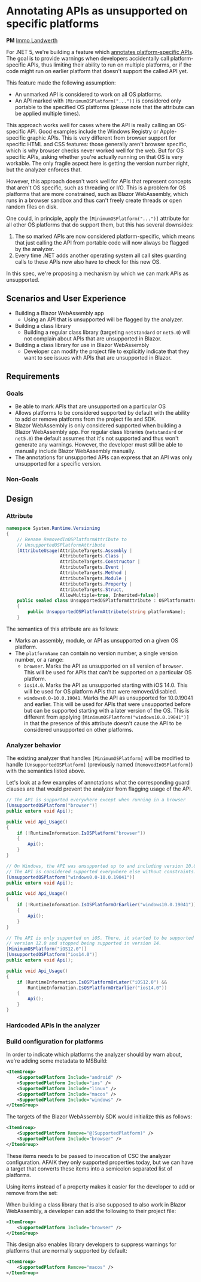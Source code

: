 # Annotating APIs as unsupported on specific platforms

**PM** [Immo Landwerth](https://github.com/terrajobst)

For .NET 5, we're building a feature which [annotates platform-specific
APIs][platform-checks]. The goal is to provide warnings when developers
accidentally call platform-specific APIs, thus limiting their ability to run on
multiple platforms, or if the code might run on earlier platform that doesn't
support the called API yet.

This feature made the following assumption:

* An unmarked API is considered to work on all OS platforms.
* An API marked with `[MinimumOSPlatform("...")]` is considered only portable to
  the specified OS platforms (please note that the attribute can be applied
  multiple times).

This approach works well for cases where the API is really calling an
OS-specific API. Good examples include the Windows Registry or Apple-specific
graphic APIs. This is very different from browser support for specific HTML and
CSS features: those generally aren't browser specific, which is why browser
checks never worked well for the web. But for OS specific APIs, asking whether
you're actually running on that OS is very workable. The only fragile aspect
here is getting the version number right, but the analyzer enforces that.

However, this approach doesn't work well for APIs that represent concepts that
aren't OS specific, such as threading or I/O. This is a problem for OS platforms
that are more constrained, such as Blazor WebAssembly, which runs in a browser
sandbox and thus can't freely create threads or open random files on disk.

One could, in principle, apply the `[MinimumOSPlatform("...")]` attribute for
all other OS platforms that do support them, but this has several downsides:

1. The so marked APIs are now considered platform-specific, which means that
   just calling the API from portable code will now always be flagged by the
   analyzer.
2. Every time .NET adds another operating system all call sites guarding calls
   to these APIs now also have to check for this new OS.

In this spec, we're proposing a mechanism by which we can mark APIs as
unsupported.

## Scenarios and User Experience

* Building a Blazor WebAssembly app
    - Using an API that is unsupported will be flagged by the analyzer.
* Building a class library
    - Building a regular class library (targeting `netstandard` or `net5.0`)
      will not complain about APIs that are unsupported in Blazor.
* Building a class library for use in Blazor WebAssembly
    - Developer can modify the project file to explicitly indicate that they
      want to see issues with APIs that are unsupported in Blazor.

## Requirements

### Goals

* Be able to mark APIs that are unsupported on a particular OS
* Allows platforms to be considered supported by default with the ability to add
  or remove platforms from the project file and SDK.
* Blazor WebAssembly is only considered supported when building a Blazor
  WebAssembly app. For regular class libraries (`netstandard` or `net5.0`) the
  default assumes that it's not supported and thus won't generate any warnings.
  However, the developer must still be able to manually include Blazor
  WebAssembly manually.
* The annotations for unsupported APIs can express that an API was only
  unsupported for a specific version.

### Non-Goals

## Design

### Attribute

```C#
namespace System.Runtime.Versioning
{
    // Rename RemovedInOSPlatformAttribute to
    // UnsupportedOSPlatformAttribute
    [AttributeUsage(AttributeTargets.Assembly |
                    AttributeTargets.Class |
                    AttributeTargets.Constructor |
                    AttributeTargets.Event |
                    AttributeTargets.Method |
                    AttributeTargets.Module |
                    AttributeTargets.Property |
                    AttributeTargets.Struct,
                    AllowMultiple=true, Inherited=false)]
    public sealed class UnsupportedOSPlatformAttribute : OSPlatformAttribute
    {
        public UnsupportedOSPlatformAttribute(string platformName);
    }
```

The semantics of this attribute are as follows:

* Marks an assembly, module, or API as unsupported on a given OS platform.
* The `platformName` can contain no version number, a single version number, or
  a range:
    - `browser`. Marks the API as unsupported on all version of `browser`. This
      will be used for APIs that can't be supported on a particular OS platform.
    - `ios14.0`. Marks the API as unsupported starting with iOS 14.0. This will
      be used for OS platform APIs that were removed/disabled.
    - `windows0.0-10.0.19041`. Marks the API as unsupported for 10.0.19041 and
      earlier. This will be used for APIs that were unsupported before but can
      be supported starting with a later version of the OS. This is different
      from applying `[MinimumOSPlatform("windows10.0.19041")]` in that the
      presence of this attribute doesn't cause the API to be considered
      unsupported on other platforms.

### Analyzer behavior

The existing analyzer that handles `[MinimumOSPlatform]` will be modified to
handle `[UnsupportedOSPlatform]` (previously named `[RemovedInOSPlatform]`)
with the semantics listed above.

Let's look at a few examples of annotations what the corresponding guard clauses
are that would prevent the analyzer from flagging usage of the API.

```C#
// The API is supported everywhere except when running in a browser
[UnsupportedOSPlatform("browser")]
public extern void Api();

public void Api_Usage()
{
    if (!RuntimeInformation.IsOSPlatform("browser"))
    {
        Api();
    }
}
```

```C#
// On Windows, the API was unsupported up to and including version 10.0.19041.
// The API is considered supported everywhere else without constraints.
[UnsupportedOSPlatform("windows0.0-10.0.19041")]
public extern void Api();

public void Api_Usage()
{
    if (!RuntimeInformation.IsOSPlatformOrEarlier("windows10.0.19041"))
    {
        Api();
    }
}
```

```C#
// The API is only supported on iOS. There, it started to be supported in
// version 12.0 and stopped being supported in version 14.
[MinimumOSPlatform("iOS12.0")]
[UnsupportedOSPlatform("ios14.0")]
public extern void Api();

public void Api_Usage()
{
    if (RuntimeInformation.IsOSPlatformOrLater("iOS12.0") &&
        RuntimeInformation.IsOSPlatformOrEarlier("ios14.0"))
    {
        Api();
    }
}
```

### Hardcoded APIs in the analyzer

### Build configuration for platforms

In order to indicate which platforms the analyzer should by warn about, we're
adding some metadata to MSBuild:

```XML
<ItemGroup>
    <SupportedPlatform Include="android" />
    <SupportedPlatform Include="ios" />
    <SupportedPlatform Include="linux" />
    <SupportedPlatform Include="macos" />
    <SupportedPlatform Include="windows" />
</ItemGroup>
```

The targets of the Blazor WebAssembly SDK would initialize this as follows:

```XML
<ItemGroup>
    <SupportedPlatform Remove="@(SupportedPlatform)" />
    <SupportedPlatform Include="browser" />
</ItemGroup>
```

These items needs to be passed to invocation of CSC the analyzer configuration.
AFAIK they only supported properties today, but we can have a target that
converts these items into a semicolon separated list of platforms.

Using items instead of a property makes it easier for the developer to add or
remove from the set:

When building a class library that is also supposed to also work in Blazor
WebAssembly, a developer can add the following to their project file:

```XML
<ItemGroup>
    <SupportedPlatform Include="browser" />
</ItemGroup>
```

This design also enables library developers to suppress warnings for platforms
that are normally supported by default:

```XML
<ItemGroup>
    <SupportedPlatform Remove="macos" />
</ItemGroup>
```

[platform-checks]: ../platform-check/platform-checks.md
